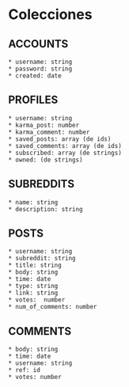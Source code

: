 # Colecciones

## ACCOUNTS
    * username: string
    * password: string
    * created: date

## PROFILES
    * username: string
    * karma_post: number
    * karma_comment: number
    * saved_posts: array (de ids)
    * saved_comments: array (de ids)
    * subscribed: array (de strings)
    * owned: (de strings)

## SUBREDDITS
    * name: string
    * description: string

## POSTS
    * username: string
    * subreddit: string
    * title: string
    * body: string
    * time: date
    * type: string
    * link: string
    * votes:  number
    * num_of_comments: number

## COMMENTS
    * body: string
    * time: date
    * username: string
    * ref: id
    * votes: number